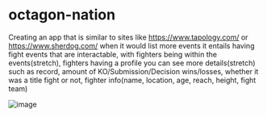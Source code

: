 # octagon-nation

Creating an app that is similar to sites like https://www.tapology.com/ or https://www.sherdog.com/ when it would list more events
it entails having fight events that are interactable, with fighters being within the events(stretch), fighters having a profile you can see more details(stretch) such as
record, amount of KO/Submission/Decision wins/losses, whether it was a title fight or not, fighter info(name, location, age, reach, height,  fight team)

![image](https://github.com/user-attachments/assets/dc02d75a-e488-4bae-9a80-cf5cf7aeab27)


